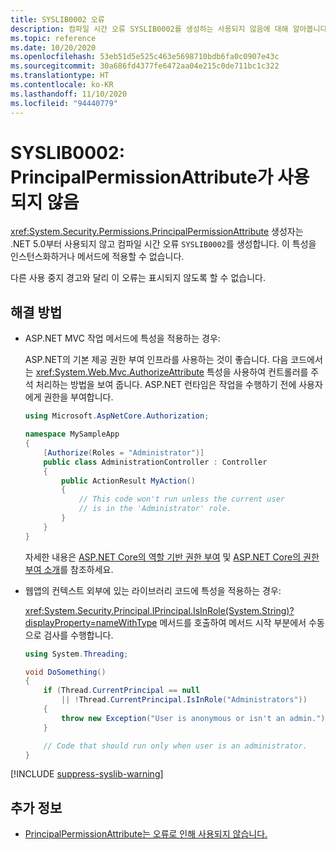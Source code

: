 ```yaml
---
title: SYSLIB0002 오류
description: 컴파일 시간 오류 SYSLIB0002를 생성하는 사용되지 않음에 대해 알아봅니다.
ms.topic: reference
ms.date: 10/20/2020
ms.openlocfilehash: 53eb51d5e525c463e5698710bdb6fa0c0907e43c
ms.sourcegitcommit: 30a686fd4377fe6472aa04e215c0de711bc1c322
ms.translationtype: HT
ms.contentlocale: ko-KR
ms.lasthandoff: 11/10/2020
ms.locfileid: "94440779"
---
```

# <a name="syslib0002-principalpermissionattribute-is-obsolete"></a>SYSLIB0002: PrincipalPermissionAttribute가 사용되지 않음

<xref:System.Security.Permissions.PrincipalPermissionAttribute> 생성자는 .NET 5.0부터 사용되지 않고 컴파일 시간 오류 `SYSLIB0002`를 생성합니다. 이 특성을 인스턴스화하거나 메서드에 적용할 수 없습니다.

다른 사용 중지 경고와 달리 이 오류는 표시되지 않도록 할 수 없습니다.

## <a name="workarounds"></a>해결 방법

- ASP.NET MVC 작업 메서드에 특성을 적용하는 경우:

  ASP.NET의 기본 제공 권한 부여 인프라를 사용하는 것이 좋습니다. 다음 코드에서는 <xref:System.Web.Mvc.AuthorizeAttribute> 특성을 사용하여 컨트롤러를 주석 처리하는 방법을 보여 줍니다. ASP.NET 런타임은 작업을 수행하기 전에 사용자에게 권한을 부여합니다.

  ```csharp
  using Microsoft.AspNetCore.Authorization;

  namespace MySampleApp
  {
      [Authorize(Roles = "Administrator")]
      public class AdministrationController : Controller
      {
          public ActionResult MyAction()
          {
              // This code won't run unless the current user
              // is in the 'Administrator' role.
          }
      }
  }
  ```

  자세한 내용은 [ASP.NET Core의 역할 기반 권한 부여](/aspnet/core/security/authorization/roles) 및 [ASP.NET Core의 권한 부여 소개](/aspnet/core/security/authorization/introduction)를 참조하세요.

- 웹앱의 컨텍스트 외부에 있는 라이브러리 코드에 특성을 적용하는 경우:

  <xref:System.Security.Principal.IPrincipal.IsInRole(System.String)?displayProperty=nameWithType> 메서드를 호출하여 메서드 시작 부분에서 수동으로 검사를 수행합니다.

  ```csharp
  using System.Threading;

  void DoSomething()
  {
      if (Thread.CurrentPrincipal == null
          || !Thread.CurrentPrincipal.IsInRole("Administrators"))
      {
          throw new Exception("User is anonymous or isn't an admin.");
      }

      // Code that should run only when user is an administrator.
  }
  ```

[!INCLUDE [suppress-syslib-warning](../../../includes/suppress-syslib-warning.md)]

## <a name="see-also"></a>추가 정보

- [PrincipalPermissionAttribute는 오류로 인해 사용되지 않습니다.](3.1-5.0.md#principalpermissionattribute-is-obsolete-as-error)
